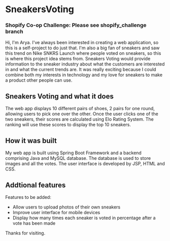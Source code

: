 # SneakersVoting
### Shopify Co-op Challenge: Please see shopify_challenge branch

Hi, I'm Arya. I've always been interested in creating a web application, so this is a self-project to do just that. I'm also a big fan of sneakers and saw this trend on Nike SNKRS Launch where people voted on sneakers, so this is where this project idea stems from. Sneakers Voting would provide information to the sneaker industry about what the customers are interested in and what the current trends are. It was really exciting because I could combine both my interests in technology and my love for sneakers to make a product other people can use.

## Sneakers Voting and what it does 
The web app displays 10 different pairs of shoes, 2 pairs for one round, allowing users to pick one over the other. Once the user clicks one of the two sneakers, their scores are calculated using Elo Rating System. The ranking will use these scores to display the top 10 sneakers.

## How it was built
My web app is built using Spring Boot Framework and a backend comprising Java and MySQL database. The database is used to store images and all the votes. The user interface is developed by JSP, HTML and CSS.

## Addtional features
Features to be added:
- Allow users to upload photos of their own sneakers
- Improve user interface for mobile devices
- Display how many times each sneaker is voted in percentage after a vote has been made

Thanks for visiting.

